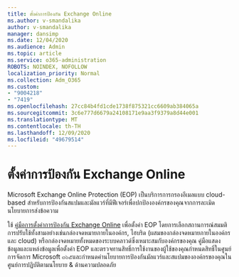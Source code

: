 ```yaml
---
title: ตั้งค่าการป้องกัน Exchange Online
ms.author: v-smandalika
author: v-smandalika
manager: dansimp
ms.date: 12/04/2020
ms.audience: Admin
ms.topic: article
ms.service: o365-administration
ROBOTS: NOINDEX, NOFOLLOW
localization_priority: Normal
ms.collection: Adm_O365
ms.custom:
- "9004218"
- "7419"
ms.openlocfilehash: 27cc84b4fd1cde1738f875321cc6609ab384065a
ms.sourcegitcommit: 3c6e777d6679a24108171e9aa3f9379a8d44e001
ms.translationtype: MT
ms.contentlocale: th-TH
ms.lasthandoff: 12/09/2020
ms.locfileid: "49679514"
---
```

# <a name="set-up-exchange-online-protection"></a>ตั้งค่าการป้องกัน Exchange Online

Microsoft Exchange Online Protection (EOP) เป็นบริการการกรองอีเมลแบบ cloud-based สำหรับการป้องกันสแปมและมัลแวร์ที่มีฟีเจอร์เพื่อปกป้ององค์กรของคุณจากการละเมิดนโยบายการส่งข้อความ

ใช้ [คู่มือการตั้งค่าการป้องกัน Exchange Online](https://admin.microsoft.com/adminportal/home#/modernonboarding/prepareyourenvironment) เพื่อตั้งค่า EOP โดยการเลือกสถานการณ์สมมติการปรับใช้ทั้งสามอย่างเช่นกล่องจดหมายภายในองค์กร, ไฮบริด (ผสมของกล่องจดหมายภายในองค์กรและ cloud) หรือกล่องจดหมายทั้งหมดของระบบคลาวด์ซึ่งเหมาะสมกับองค์กรของคุณ คู่มือแสดงข้อมูลและแหล่งข้อมูลเพื่อตั้งค่า EOP และตรวจทานสิทธิ์การใช้งานของผู้ใช้ของคุณกำหนดสิทธิ์ในศูนย์การจัดการ Microsoft ๓๖๕และกำหนดค่านโยบายการป้องกันมัลแวร์และสแปมขององค์กรของคุณในศูนย์การปฏิบัติตามนโยบาย & ด้านความปลอดภัย
